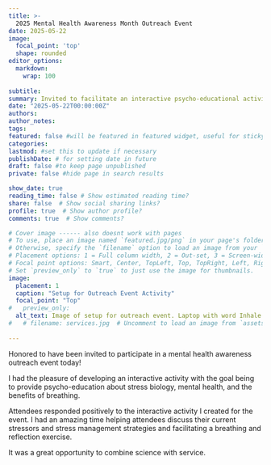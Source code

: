 ```yaml
---
title: >-
  2025 Mental Health Awareness Month Outreach Event
date: 2025-05-22
image:
  focal_point: 'top'
  shape: rounded
editor_options: 
  markdown: 
    wrap: 100
    
subtitle: 
summary: Invited to facilitate an interactive psycho-educational activity at a mental health awareness month event
date: "2025-05-22T00:00:00Z"
authors:
author_notes:
tags:
featured: false #will be featured in featured widget, useful for sticky items or announcements
categories:
lastmod: #set this to update if necessary
publishDate: # for setting date in future
draft: false #to keep page unpublished
private: false #hide page in search results

show_date: true
reading_time: false # Show estimated reading time?
share: false  # Show social sharing links?
profile: true  # Show author profile?
comments: true  # Show comments?

# Cover image ------ also doesnt work with pages
# To use, place an image named `featured.jpg/png` in your page's folder.
# Otherwise, specify the `filename` option to load an image from your `assets/media/` folder.
# Placement options: 1 = Full column width, 2 = Out-set, 3 = Screen-width
# Focal point options: Smart, Center, TopLeft, Top, TopRight, Left, Right, BottomLeft, Bottom, BottomRight
# Set `preview_only` to `true` to just use the image for thumbnails.
image:
  placement: 1
  caption: "Setup for Outreach Event Activity"
  focal_point: "Top"
#   preview_only: 
  alt_text: Image of setup for outreach event. Laptop with word Inhale on screen, book with anatomy images, two sheets of paper on a table.
#   # filename: services.jpg  # Uncomment to load an image from `assets/media/` instead.    
    
---
```

Honored to have been invited to participate in a mental health awareness outreach event today!

<!--more-->

I had the pleasure of developing an interactive activity with the goal being to provide psycho-education about 
stress biology, mental health, and the benefits of breathing. 

Attendees responded positively to the interactive activity I created for the event. 
I had an amazing time helping attendees discuss their current stressors and stress 
management strategies and facilitating a breathing and reflection exercise. 

It was a great opportunity to combine science with service. 
